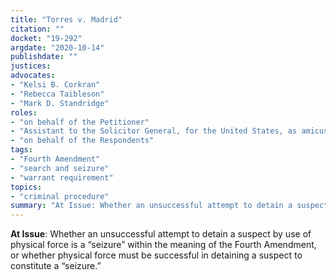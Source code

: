 ```yaml
---
title: "Torres v. Madrid"
citation: ""
docket: "19-292"
argdate: "2020-10-14"
publishdate: ""
justices:
advocates:
- "Kelsi B. Corkran"
- "Rebecca Taibleson"
- "Mark D. Standridge"
roles:
- "on behalf of the Petitioner"
- "Assistant to the Solicitor General, for the United States, as amicus curiae, supporting vacatur and remand"
- "on behalf of the Respondents"
tags:
- "Fourth Amendment"
- "search and seizure"
- "warrant requirement"
topics:
- "criminal procedure"
summary: "At Issue: Whether an unsuccessful attempt to detain a suspect by use of physical force is a “seizure” within the meaning of the Fourth Amendment, or whether physical force must be successful in detaining a suspect to constitute a “seizure.”"
---
```

**At Issue**: Whether an unsuccessful attempt to detain a suspect by use of physical force is a “seizure” within the meaning of the Fourth Amendment, or whether physical force must be successful in detaining a suspect to constitute a “seizure.”